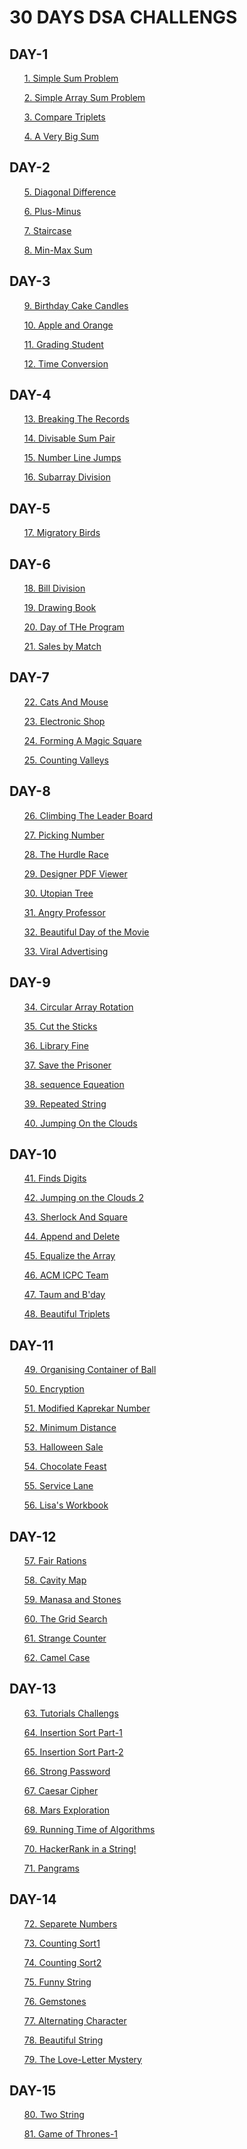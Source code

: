 # 30 DAYS DSA CHALLENGS
<h2>DAY-1</h2>
<ol><a href="https://github.com/99monisha/30-DAYS-DSA-CHALLENGS/blob/master/Day-1/solveme/solveme.cpp">1. Simple Sum Problem</a></ol>
<ol><a href="https://github.com/99monisha/30-DAYS-DSA-CHALLENGS/blob/master/Day-1/simple%20Array%20sum/SimpleArraySum.cpp">2. Simple Array Sum Problem</a></ol>
<ol><a href="https://github.com/99monisha/30-DAYS-DSA-CHALLENGS/blob/master/Day-1/Triplets/triplets.cpp">3. Compare Triplets</a></ol>
<ol><a href="https://github.com/99monisha/30-DAYS-DSA-CHALLENGS/blob/master/Day-1/A%20%20Very%20Big%20Sum/bsum.cpp">4. A Very Big Sum</a></ol>
<h2>DAY-2</h2>
<ol><a href="https://github.com/99monisha/30-DAYS-DSA-CHALLENGS/blob/master/Day-2/Diagonal/diagonal.cpp">5. Diagonal Difference</a></ol>
<ol><a href="https://github.com/99monisha/30-DAYS-DSA-CHALLENGS/blob/master/Day-2/plus-minus/plus-minus.cpp">6. Plus-Minus</a></ol>
<ol><a href="https://github.com/99monisha/30-DAYS-DSA-CHALLENGS/blob/master/Day-2/Staircase/stair.cpp">7. Staircase</a></ol>
<ol><a href="https://github.com/99monisha/30-DAYS-DSA-CHALLENGS/blob/master/Day-2/Min-Max%20sum/min-max.cpp">8. Min-Max Sum</a></ol>
<h2>DAY-3</h2>
<ol><a href="https://github.com/99monisha/30-DAYS-DSA-CHALLENGS/blob/master/Day-3/BirthdayCakeCandels/cake.cpp">9. Birthday Cake Candles</a></ol>
<ol><a href="https://github.com/99monisha/30-DAYS-DSA-CHALLENGS/blob/master/Day-3/apple%20and%20orange/apor.cpp">10. Apple and Orange</a></ol>
<ol><a href="https://github.com/99monisha/30-DAYS-DSA-CHALLENGS/blob/master/Day-3/grading-student/grading.cpp">11. Grading Student</a></ol>
<ol><a href="https://github.com/99monisha/30-DAYS-DSA-CHALLENGS/blob/master/Day-3/timeconversion/timeconversion.cpp">12. Time Conversion</a></ol>
<h2>DAY-4</h2>
<ol><a href="https://github.com/99monisha/30-DAYS-DSA-CHALLENGS/blob/master/Day-4/Breaking%20the%20records/breaking.cpp">13. Breaking The Records</a></ol>
<ol><a href="https://github.com/99monisha/30-DAYS-DSA-CHALLENGS/blob/master/Day-4/Divisable%20sum%20pair/sumpair.cpp">14. Divisable Sum Pair</a></ol>
<ol><a href="https://github.com/99monisha/30-DAYS-DSA-CHALLENGS/blob/master/Day-4/Number%20Line%20Jumps/numberline.cpp">15. Number Line Jumps</a></ol>
<ol><a href="https://github.com/99monisha/30-DAYS-DSA-CHALLENGS/blob/master/Day-4/Subarray%20Division/subarray.cpp">16. Subarray Division</a></ol>
<h2>DAY-5</h2>
<ol><a href="https://github.com/99monisha/30-DAYS-DSA-CHALLENGS/blob/master/Day-5/Migaratory%20Birds/miga.cpp">17. Migratory Birds</a></ol>
<h2>DAY-6</h2>
<ol><a href="https://github.com/99monisha/30-DAYS-DSA-CHALLENGS/blob/master/Day-6/Bill%20Division/bill.cpp">18. Bill Division</a></ol>
<ol><a href="https://github.com/99monisha/30-DAYS-DSA-CHALLENGS/blob/master/Day-6/Drawing%20Book/drawing.cpp">19. Drawing Book</a></ol>
<ol><a href="https://github.com/99monisha/30-DAYS-DSA-CHALLENGS/blob/master/Day-6/day%20of%20the%20programer/dayprogram.cpp">20. Day of THe Program</a></ol>
<ol><a href="https://github.com/99monisha/30-DAYS-DSA-CHALLENGS/blob/master/Day-6/sales%20by%20Match/sales.cpp">21. Sales by Match</a></ol>
<h2>DAY-7</h2>
<ol><a href="https://github.com/99monisha/30-DAYS-DSA-CHALLENGS/blob/master/Day-7/Cats%20%26%20Mouse/CatsMouse.cpp">22. Cats And Mouse</a></ol>
<ol><a href="https://github.com/99monisha/30-DAYS-DSA-CHALLENGS/blob/master/Day-7/Electronics%20Shop/shop.cpp">23. Electronic Shop</a></ol>
<ol><a href="https://github.com/99monisha/30-DAYS-DSA-CHALLENGS/blob/master/Day-7/Forming%20A%20Magic%20Square/Magic.cpp">24. Forming A Magic Square</a></ol>
<ol><a href="https://github.com/99monisha/30-DAYS-DSA-CHALLENGS/blob/master/Day-7/counting%20valleys/valleys.cpp">25. Counting Valleys</a></ol>
<h2>DAY-8</h2>
<ol><a href="https://github.com/99monisha/30-DAYS-DSA-CHALLENGS/blob/master/Day-8/Clibing%20the%20leader%20board/climb.cpp">26. Climbing The Leader Board</a></ol>
<ol><a href="https://github.com/99monisha/30-DAYS-DSA-CHALLENGS/blob/master/Day-8/Picking%20Number/picking.cpp">27. Picking Number </a></ol>
<ol><a href="https://github.com/99monisha/30-DAYS-DSA-CHALLENGS/blob/master/Day-8/The%20Hurdle%20Race/hurdle.cpp">28. The Hurdle Race </a></ol>
<ol><a href="https://github.com/99monisha/30-DAYS-DSA-CHALLENGS/blob/master/Day-8/Designer%20PDF%20Viewer/pdf.cpp">29. Designer PDF Viewer </a></ol>
<ol><a href="https://github.com/99monisha/30-DAYS-DSA-CHALLENGS/blob/master/Day-8/Utopian%20Tree/utopian.cpp">30. Utopian Tree</a></ol>
<ol><a href="https://github.com/99monisha/30-DAYS-DSA-CHALLENGS/blob/master/Day-8/Angry%20Professor/AngryProf.cpp">31. Angry Professor</a></ol>
<ol><a href="https://github.com/99monisha/30-DAYS-DSA-CHALLENGS/blob/master/Day-8/Beautiful%20Day%20Movie/movie.cpp">32. Beautiful Day of the Movie</a></ol>
<ol><a href="https://github.com/99monisha/30-DAYS-DSA-CHALLENGS/blob/master/Day-8/Viral%20Advertising/viadv.cpp">33. Viral Advertising</a></ol>
<h2>DAY-9</h2>
<ol><a href="https://github.com/99monisha/30-DAYS-DSA-CHALLENGS/blob/master/Day-9/Circular%20array%20rotation/rotation.cpp">34. Circular Array Rotation</a></ol>
<ol><a href="https://github.com/99monisha/30-DAYS-DSA-CHALLENGS/blob/master/Day-9/Cut%20the%20sticks/sticks.cpp">35. Cut the Sticks</a></ol>
<ol><a href="https://github.com/99monisha/30-DAYS-DSA-CHALLENGS/blob/master/Day-9/Library%20Fine/Lfine.cpp">36. Library Fine</a></ol>
<ol><a href="https://github.com/99monisha/30-DAYS-DSA-CHALLENGS/blob/master/Day-9/Save%20the%20prisoner/prisoner.cpp">37. Save the Prisoner</a></ol>
<ol><a href="https://github.com/99monisha/30-DAYS-DSA-CHALLENGS/blob/master/Day-9/Sequence%20Equeation/equeation.cpp">38. sequence Equeation</a></ol>
<ol><a href="https://github.com/99monisha/30-DAYS-DSA-CHALLENGS/blob/master/Day-9/Repeated%20String/String.cpp">39. Repeated String</a></ol>
<ol><a href="https://github.com/99monisha/30-DAYS-DSA-CHALLENGS/blob/master/Day-9/Jumping%20on%20the%20Clouds/clouds.cpp">40. Jumping On the Clouds</a></ol>
<h2>DAY-10</h2>
<ol><a href="https://github.com/99monisha/30-DAYS-DSA-CHALLENGS/blob/master/Day-10/Find%20Digits/Digits.cpp">41. Finds Digits</a></ol>
<ol><a href="https://github.com/99monisha/30-DAYS-DSA-CHALLENGS/blob/master/Day-10/jumping%20on%20the%20clouds2/clouds.cpp">42. Jumping on the Clouds 
  2</a></ol>
<ol><a href="https://github.com/99monisha/30-DAYS-DSA-CHALLENGS/blob/master/Day-10/Sherlock%20%26%20Square/ShSq.cpp">43. Sherlock And Square</a></ol>
<ol><a href="https://github.com/99monisha/30-DAYS-DSA-CHALLENGS/blob/master/Day-10/Append%20And%20Delete/apdel.cpp">44. Append and Delete</a></ol>
<ol><a href="https://github.com/99monisha/30-DAYS-DSA-CHALLENGS/blob/master/Day-10/Equalise%20the%20Array/Equiar.cpp">45. Equalize the Array</a></ol>
<ol><a href="https://github.com/99monisha/30-DAYS-DSA-CHALLENGS/blob/master/Day-10/ACM%20IP/acmp.cpp">46. ACM ICPC Team</a></ol>
<ol><a href="https://github.com/99monisha/30-DAYS-DSA-CHALLENGS/blob/master/Day-10/Taum%20and%20Bday/taum.cpp">47. Taum and B'day</a></ol>
<ol><a href="https://github.com/99monisha/30-DAYS-DSA-CHALLENGS/blob/master/Day-10/Beautiful%20Triplets/triplets.cpp">48. Beautiful Triplets</a></ol>
<h2>DAY-11</h2>
<ol><a href="https://github.com/99monisha/30-DAYS-DSA-CHALLENGS/blob/master/Day-11/organising%20the%20container%20of%20balls/ball.cpp">49. Organising Container of Ball</a></ol>
<ol><a href="https://github.com/99monisha/30-DAYS-DSA-CHALLENGS/blob/master/Day-11/Encryptions/encryp.cpp">50. Encryption</a></ol>
<ol><a href="https://github.com/99monisha/30-DAYS-DSA-CHALLENGS/blob/master/Day-11/Modified%20Kaprekar%20Numbers/Mkanum.cpp">51. Modified Kaprekar Number</a></ol>
<ol><a href="https://github.com/99monisha/30-DAYS-DSA-CHALLENGS/blob/master/Day-11/Minimum%20Distance/distan.cpp">52. Minimum Distance</a></ol>
<ol><a href="https://github.com/99monisha/30-DAYS-DSA-CHALLENGS/blob/master/Day-11/Halloween%20Sale/hallow.cpp">53. Halloween Sale</a></ol>
<ol><a href="https://github.com/99monisha/30-DAYS-DSA-CHALLENGS/blob/master/Day-11/Chocolate%20Feast/choco.cpp">54. Chocolate Feast</a></ol>
<ol><a href="https://github.com/99monisha/30-DAYS-DSA-CHALLENGS/blob/master/Day-11/Service%20Lane/lane.cpp">55. Service Lane</a></ol>
<ol><a href="https://github.com/99monisha/30-DAYS-DSA-CHALLENGS/blob/master/Day-11/Lisa's%20Workbook/lisa.cpp">56. Lisa's Workbook</a></ol>
<h2>DAY-12</h2>
<ol><a href="https://github.com/99monisha/30-DAYS-DSA-CHALLENGS/blob/master/Day-12/Fair%20Rations/fair.cpp">57. Fair Rations</a></ol>
<ol><a href="https://github.com/99monisha/30-DAYS-DSA-CHALLENGS/blob/master/Day-12/Cavity%20Map/map.cpp">58. Cavity Map</a></ol>
<ol><a href="https://github.com/99monisha/30-DAYS-DSA-CHALLENGS/blob/master/Day-12/Manasa%20and%20Stones/manasa.cpp">59. Manasa and Stones</a></ol>
<ol><a href="https://github.com/99monisha/30-DAYS-DSA-CHALLENGS/blob/master/Day-12/The%20Grid%20Search/grid.cpp">60. The Grid Search</a></ol>
<ol><a href="https://github.com/99monisha/30-DAYS-DSA-CHALLENGS/blob/master/Day-12/Strange%20Counter/counter.cpp">61. Strange Counter</a></ol>
<ol><a href="https://github.com/99monisha/30-DAYS-DSA-CHALLENGS/blob/master/Day-12/CamelCase/camel.cpp">62. Camel Case</a></ol>
<h2>DAY-13</h2>
<ol><a href="https://github.com/99monisha/30-DAYS-DSA-CHALLENGS/blob/master/Day-13/Intro%20to%20Tutorial%20Challenges/tutorials.cpp">63. Tutorials Challengs</a></ol>
<ol><a href="https://github.com/99monisha/30-DAYS-DSA-CHALLENGS/blob/master/Day-13/Insertion%20Sort-1/sort.cpp">64. Insertion Sort Part-1</a></ol>
<ol><a href="https://github.com/99monisha/30-DAYS-DSA-CHALLENGS/blob/master/Day-13/Insertion-2/sor.cpp">65. Insertion Sort Part-2</a></ol>
<ol><a href="https://github.com/99monisha/30-DAYS-DSA-CHALLENGS/blob/master/Day-13/Strong%20Password/pass.cpp">66. Strong Password</a></ol>
<ol><a href="https://github.com/99monisha/30-DAYS-DSA-CHALLENGS/blob/master/Day-13/Caesar%20Cipher/cipher.cpp">67. Caesar Cipher</a></ol>
<ol><a href="https://github.com/99monisha/30-DAYS-DSA-CHALLENGS/blob/master/Day-13/Mars%20Exploration/mars.cpp">68. Mars Exploration</a></ol>
<ol><a href="https://github.com/99monisha/30-DAYS-DSA-CHALLENGS/blob/master/Day-13/Running%20Time%20of%20Algorithms/run.cpp">69. Running Time of Algorithms</a></ol>
<ol><a href="https://github.com/99monisha/30-DAYS-DSA-CHALLENGS/blob/master/Day-13/HackerRank%20in%20a%20String!/str.cpp">70. HackerRank in a String!</a></ol>
<ol><a href="https://github.com/99monisha/30-DAYS-DSA-CHALLENGS/blob/master/Day-13/Pangrams/pan.cpp">71. Pangrams</a></ol>
<h2>DAY-14</h2>
<ol><a href="https://github.com/99monisha/30-DAYS-DSA-CHALLENGS/blob/master/Day-14/Separate%20the%20Numbers/sep.cpp">72. Separete Numbers</a></ol>
<ol><a href="https://github.com/99monisha/30-DAYS-DSA-CHALLENGS/blob/master/Day-14/Counting%20Sort%201/sort.cpp">73. Counting Sort1</a></ol>
<ol><a href="https://github.com/99monisha/30-DAYS-DSA-CHALLENGS/blob/master/Day-14/Counting%20Sort2/sor2.cpp">74. Counting Sort2</a></ol>
<ol><a href="https://github.com/99monisha/30-DAYS-DSA-CHALLENGS/blob/master/Day-14/Funny%20String/fun.cpp">75. Funny String</a></ol>
<ol><a href="https://github.com/99monisha/30-DAYS-DSA-CHALLENGS/blob/master/Day-14/Gemstones/gems.cpp">76. Gemstones</a></ol>
<ol><a href="https://github.com/99monisha/30-DAYS-DSA-CHALLENGS/blob/master/Day-14/Alternating%20Characters/alter.cpp">77. Alternating Character</a></ol>
<ol><a href="https://github.com/99monisha/30-DAYS-DSA-CHALLENGS/blob/master/Day-14/Beautiful%20Binary%20String/binary.cpp">78. Beautiful String</a></ol>
<ol><a href="https://github.com/99monisha/30-DAYS-DSA-CHALLENGS/blob/master/Day-14/The%20Love-Letter%20Mystery/letter.cpp">79. The Love-Letter Mystery</a></ol>
<h2>DAY-15</h2>
<ol><a href="https://github.com/99monisha/30-DAYS-DSA-CHALLENGS/blob/master/Day-15/Anagram/twost.cpp">80. Two String</a></ol>
<ol><a href="https://github.com/99monisha/30-DAYS-DSA-CHALLENGS/blob/master/Day-15/Game%20of%20Thrones%20-%20I/game.cpp">81. Game of Thrones-1</a></ol>
<ol><a href=""></a></ol>
<ol><a href=""></a></ol>
<ol><a href=""></a></ol>
<ol><a href=""></a></ol>
<ol><a href=""></a></ol>
<ol><a href=""></a></ol>
<ol><a href=""></a></ol>
<ol><a href=""></a></ol>
<ol><a href=""></a></ol>
<ol><a href=""></a></ol>
<ol><a href=""></a></ol>
<ol><a href=""></a></ol>






